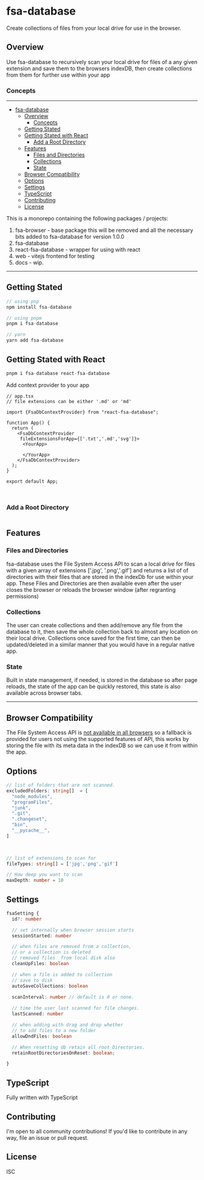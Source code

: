 # fsa-database

Create collections of files from your local drive for use in the browser.

## Overview

Use fsa-database to recursively scan your local drive for files of a any given extension and save them to the browsers indexDB, then create collections from them for further use within your app

### Concepts 


___

- [fsa-database](#fsa-database)
  - [Overview](#overview)
    - [Concepts](#concepts)
  - [Getting Stated](#getting-stated)
  - [Getting Stated with React](#getting-stated-with-react)
    - [Add a Root Directory](#add-a-root-directory)
  - [Features](#features)
    - [Files and Directories](#files-and-directories)
    - [Collections](#collections)
    - [State](#state)
  - [Browser Compatibility](#browser-compatibility)
  - [Options](#options)
  - [Settings](#settings)
  - [TypeScript](#typescript)
  - [Contributing](#contributing)
  - [License](#license)

This is a monorepo containing the following packages / projects:

1. fsa-browser - base package this will be removed and all the necessary bits added to fsa-database for version 1.0.0
2. fsa-database  
3. react-fsa-database - wrapper for using with react
4. web - vitejs frontend for testing
5. docs - wip.
___
## Getting Stated

```js
// using pnp
npm install fsa-database

// using pnpm
pnpm i fsa-database

// yarn
yarn add fsa-database
```
## Getting Stated with React

```js
pnpm i fsa-database react-fsa-database
```

Add context provider to your app
```tsx
// app.tsx
// file extensions can be either '.md' or 'md'

import {FsaDbContextProvider} from "react-fsa-database";

function App() {
  return (
    <FsaDbContextProvider  
     fileExtensionsForApp={['.txt','.md','svg']}>
      <YourApp>
    
      </YourApp>
    </FsaDbContextProvider>
  );
}

export default App; 



```
### Add a Root Directory

```tsx

```


## Features

### Files and Directories

fsa-database uses the File System Access API to scan a local drive for files with a given array of extensions ['.jpg', '.png','.gif']  and returns a list of of directories with their files that are stored in the indexDb for use within your app. These Files and Directories are then available even after the user closes the browser or reloads the browser window (after regranting permissions)

### Collections

The user can create collections and then add/remove any file  from the database to it, then save the whole collection back to almost any location on their local drive. Collections once saved for the first time, can then be updated/deleted in a similar manner that you would have in a regular native app. 

### State

Built in state management, if needed, is stored in the database so after page reloads, the state of the app can be quickly restored, this state is also available across browser tabs. 
___
## Browser Compatibility

The File System Access API is [not available in all browsers](https://caniuse.com/?search=File%20System%20Access%20API) so a fallback is provided for users not using the supported features of API, this works by storing the file with its meta data in the indexDB so we can use it from within the app.

## Options

```ts
// list of folders that are not scanned. 
excludedFolders: string[]  = [
  "node_modules",
  "programFiles",
  "junk",
  ".git",
  ".changeset",
  "bin",
  "__pycache__",
]

  
```
```ts 
// list of extensions to scan for 
fileTypes: string[] = ['jpg','png','gif']

```
```ts
// How deep you want to scan
maxDepth: number = 10
```

## Settings

```ts
fsaSetting {
  id?: number

  // set internally when browser session starts
  sessionStarted: number

  // when files are removed from a collection,
  // or a collection is deleted
  // removed files  from local disk also
  cleanUpFiles: boolean

  // when a file is added to collection
  // save to disk
  autoSaveCollections: boolean

  scanInterval: number // default is 0 or none.
  
  // time the user last scanned for file changes.
  lastScanned: number

  // when adding with drag and drop whether 
  // to add files to a new folder
  allowDndFiles: boolean

  // When resetting db retain all root Directories.
  retainRootDirectoriesOnReset: boolean; 

}
```

## TypeScript
Fully written with TypeScript

## Contributing

I'm open to all community contributions! If you'd like to contribute in any way, file an issue or pull request.

## License

ISC